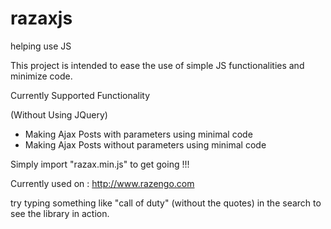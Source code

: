 # razaxjs
helping use JS

This project is intended to ease the use of simple JS functionalities and minimize code.

Currently Supported Functionality

(Without Using JQuery)

- Making Ajax Posts with parameters using minimal code 
- Making Ajax Posts without parameters using minimal code


Simply import "razax.min.js" to get going !!!


Currently used on : http://www.razengo.com

try typing something  like "call of duty" (without the quotes) in the search to see the library in action.
